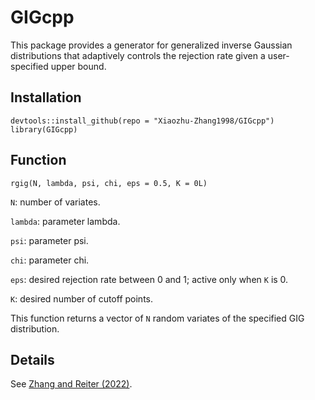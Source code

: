 # GIGcpp

This package provides a generator for generalized inverse Gaussian distributions that adaptively controls the rejection rate given a user-specified upper bound.



## Installation
```
devtools::install_github(repo = "Xiaozhu-Zhang1998/GIGcpp")
library(GIGcpp)
```

## Function
```
rgig(N, lambda, psi, chi, eps = 0.5, K = 0L)
```

`N`: number of variates.

`lambda`:	parameter lambda.

`psi`: parameter psi.

`chi`: parameter chi.

`eps`: desired rejection rate between 0 and 1; active only when `K` is 0.

`K`: desired number of cutoff points.

This function returns a vector of `N` random variates of the specified GIG distribution.


## Details

See [Zhang and Reiter (2022)](https://arxiv.org/abs/2211.13049).
